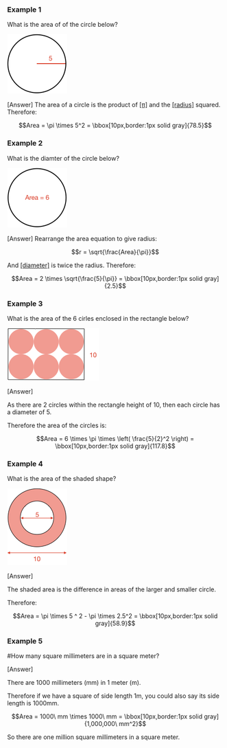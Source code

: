 ### Example 1

What is the area of of the circle below?

![](ex1.png)

<hintLow>[Answer]
The area of a circle is the product of [[π]]((qr,'Math/Geometry_1/Circle/base/Pi',#00756F)) and the [[radius]]((qr,'Math/Geometry_1/Circle/base/Radius',#00756F))  squared. Therefore:

$$Area = \pi \times 5^2 = \bbox[10px,border:1px solid gray]{78.5}$$ 
</hintLow>

### Example 2

What is the diamter of the circle below?

![](ex2.png)

<hintLow>[Answer]
Rearrange the area equation to give radius:

$$r = \sqrt{\frac{Area}{\pi}}$$

And [[diameter]]((qr,'Math/Geometry_1/Circle/base/Diameter',#00756F)) is twice the radius. Therefore:

$$Area = 2 \times \sqrt{\frac{5}{\pi}} = \bbox[10px,border:1px solid gray]{2.5}$$ 
</hintLow>


### Example 3

What is the area of the 6 cirles enclosed in the rectangle below?

![](ex3.png)

<hintLow>[Answer]

As there are 2 circles within the rectangle height of 10, then each circle has a diameter of 5.

Therefore the area of the circles is:

$$Area = 6 \times \pi \times \left( \frac{5}{2}^2 \right) = \bbox[10px,border:1px solid gray]{117.8}$$ 

</hintLow>


### Example 4

What is the area of the shaded shape?

![](ex4.png)

<hintLow>[Answer]

The shaded area is the difference in areas of the larger and smaller circle.

Therefore:

$$Area = \pi \times 5 ^ 2 - \pi \times 2.5^2 = \bbox[10px,border:1px solid gray]{58.9}$$ 

</hintLow>

### Example 5

#How many square millimeters are in a square meter?

<hintLow>[Answer]

There are 1000 millimeters (mm) in 1 meter (m).

Therefore if we have a square of side length 1m, you could also say its side length is 1000mm.

$$Area = 1000\ mm \times 1000\ mm = \bbox[10px,border:1px solid gray]{1,000,000\ mm^2}$$

So there are one million square millimeters in a square meter.

</hintLow>